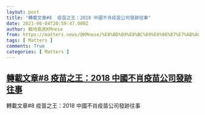 ```yaml
---
layout: post
title: "轉載文章#8  疫苗之王：2018 中國不肖疫苗公司發跡往事"
date: 2021-06-04T20:59:47.000Z
author: 戰地島民KMnese
from: https://matters.news/@KMnese/%E8%BD%89%E8%BC%89%E6%96%87%E7%AB%A0-8-%E7%96%AB%E8%8B%97%E4%B9%8B%E7%8E%8B-2018-%E4%B8%AD%E5%9C%8B%E4%B8%8D%E8%82%96%E7%96%AB%E8%8B%97%E5%85%AC%E5%8F%B8%E7%99%BC%E8%B7%A1%E5%BE%80%E4%BA%8B-bafyreiftfgpt2raxnf4ln5xvzvggq27ntfxuzdnwwgue5xqwy544ddgnmy
tags: [ Matters ]
comments: True
categories: [ Matters ]
---
```

<!--1622840387000-->
[轉載文章#8  疫苗之王：2018 中國不肖疫苗公司發跡往事](https://matters.news/@KMnese/%E8%BD%89%E8%BC%89%E6%96%87%E7%AB%A0-8-%E7%96%AB%E8%8B%97%E4%B9%8B%E7%8E%8B-2018-%E4%B8%AD%E5%9C%8B%E4%B8%8D%E8%82%96%E7%96%AB%E8%8B%97%E5%85%AC%E5%8F%B8%E7%99%BC%E8%B7%A1%E5%BE%80%E4%BA%8B-bafyreiftfgpt2raxnf4ln5xvzvggq27ntfxuzdnwwgue5xqwy544ddgnmy)
------

<div>
轉載文章#8  疫苗之王：2018 中國不肖疫苗公司發跡往事
</div>
